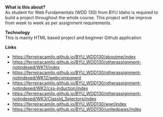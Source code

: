 **What is this about?**<br>
As student for Web Fundamentals (WDD 130) from BYU Idaho is required to build a project throughout the whole course. This project will be improve from week to week as per assignment requirements.

**Technology**<br>
This is mainly HTML based project and beginner Github application

**Links**
- https://ferreiracamilo.github.io/BYU_WDD130/aboutme/index
- https://ferreiracamilo.github.io/BYU_WDD130/otherassignment-notindexed/WK11/index
- https://ferreiracamilo.github.io/BYU_WDD130/otherassignment-notindexed/WK12/webcomponent
- https://ferreiracamilo.github.io/BYU_WDD130/otherassignment-notindexed/WK2/css-induction/index
- https://ferreiracamilo.github.io/BYU_WDD130/otherassignment-notindexed/WK3/ClassId_Selectors/index
- https://ferreiracamilo.github.io/BYU_WDD130/wwr/index
- https://ferreiracamilo.github.io/BYU_WDD130/unitedpaws/index
